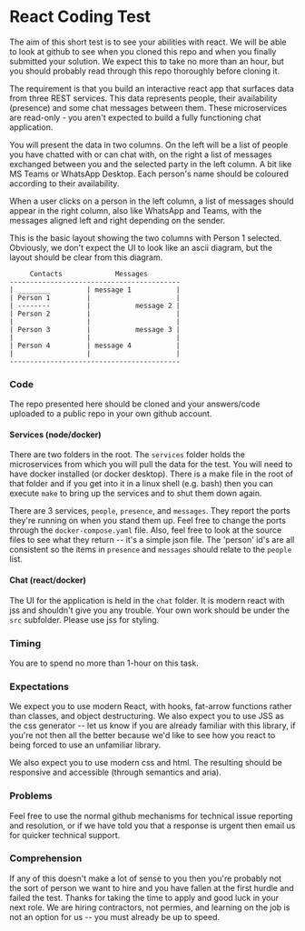 # React Coding Test

The aim of this short test is to see your abilities with react. We will be able to look at github to see when you cloned this repo and when you finally submitted your solution. We expect this to take no more than an hour, but you should probably read through this repo thoroughly before cloning it.

The requirement is that you build an interactive react app that surfaces data from three REST services. This data represents people, their availability (presence) and some chat messages between them. These microservices are read-only - you aren't expected to build a fully functioning chat application.

You will present the data in two columns. On the left will be a list of people you have chatted with or can chat with, on the right a list of messages exchanged between you and the selected party in the left column. A bit like MS Teams or WhatsApp Desktop. Each person's name should be coloured according to their availability.

When a user clicks on a person in the left column, a list of messages should appear in the right column, also like WhatsApp and Teams, with the messages aligned left and right depending on the sender.

This is the basic layout showing the two columns with Person 1 selected. Obviously, we don't expect the UI to look like an ascii diagram, but the layout should be clear from this diagram.

```
     Contacts             Messages
------------------------------------------
| ________         | message 1           |
| Person 1         |                     |
| --------         |           message 2 |
| Person 2         |                     |
|                  |                     |
| Person 3         |           message 3 |
|                  |                     |
| Person 4         | message 4           |
|                  |                     |
------------------------------------------
```

### Code
The repo presented here should be cloned and your answers/code uploaded to a public repo in your own github account.

#### Services (node/docker)
There are two folders in the root. The `services` folder holds the microservices from which you will pull the data for the test. You will need to have docker installed (or docker desktop). There is a make file in the root of that folder and if you get into it in a linux shell (e.g. bash) then you can execute `make` to bring up the services and to shut them down again. 

There are 3 services, `people`, `presence`, and `messages`. They report the ports they're running on when you stand them up. Feel free to change the ports through the `docker-compose.yaml` file. Also, feel free to look at the source files to see what they return -- it's a simple json file. The 'person' id's are all consistent so the items in `presence` and `messages` should relate to the `people` list.

#### Chat (react/docker)
The UI for the application is held in the `chat` folder. It is modern react with jss and shouldn't give you any trouble. Your own work should be under the `src` subfolder. Please use jss for styling.

### Timing
You are to spend no more than 1-hour on this task.

### Expectations
We expect you to use modern React, with hooks, fat-arrow functions rather than classes, and object destructuring. We also expect you to use JSS as the css generator -- let us know if you are already familiar with this library, if you're not then all the better because we'd like to see how you react to being forced to use an unfamiliar library.

We also expect you to use modern css and html. The resulting should be responsive and accessible (through semantics and aria).

### Problems
Feel free to use the normal github mechanisms for technical issue reporting and resolution, or if we have told you that a response is urgent then email us for quicker technical support.

### Comprehension
If any of this doesn't make a lot of sense to you then you're probably not the sort of person we want to hire and you have fallen at the first hurdle and failed the test. Thanks for taking the time to apply and good luck in your next role. We are hiring contractors, not permies, and learning on the job is not an option for us -- you must already be up to speed.
